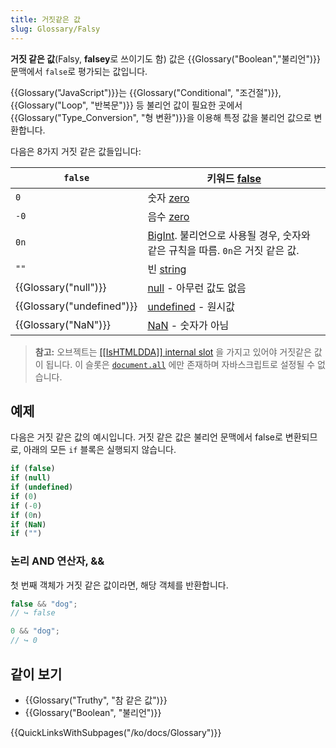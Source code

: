 ```yaml
---
title: 거짓같은 값
slug: Glossary/Falsy
---
```


**거짓 같은 값**(Falsy, **falsey**로 쓰이기도 함) 값은 {{Glossary("Boolean","불리언")}} 문맥에서 `false`로 평가되는 값입니다.

{{Glossary("JavaScript")}}는 {{Glossary("Conditional", "조건절")}}, {{Glossary("Loop", "반복문")}} 등 불리언 값이 필요한 곳에서 {{Glossary("Type_Conversion", "형 변환")}}을 이용해 특정 값을 불리언 값으로 변환합니다.

다음은 8가지 거짓 같은 값들입니다:

| `false`                   | 키워드 [false](/ko/docs/Web/JavaScript/Reference/Lexical_grammar#구형_표준의_확장_예약_키워드)                                           |
| ------------------------- | ---------------------------------------------------------------------------------------------------------------------------------------- |
| `0`                       | 숫자 [zero](/ko/docs/Web/JavaScript/Data_structures#Number_타입)                                                                         |
| `-0`                      | 음수 [zero](/ko/docs/Web/JavaScript/Data_structures#Number_타입)                                                                         |
| `0n`                      | [BigInt](/ko/docs/Web/JavaScript/Reference/Global_Objects/BigInt). 불리언으로 사용될 경우, 숫자와 같은 규칙을 따름. `0n`은 거짓 같은 값. |
| `""`                      | 빈 [string](/ko/docs/Web/JavaScript/Reference/Global_Objects/String)                                                                     |
| {{Glossary("null")}}      | [null](/ko/docs/Web/JavaScript/Reference/Global_Objects/null) - 아무런 값도 없음                                                         |
| {{Glossary("undefined")}} | [undefined](/ko/docs/Web/JavaScript/Reference/Global_Objects/undefined) - 원시값                                                         |
| {{Glossary("NaN")}}       | [NaN](/ko/docs/Web/JavaScript/Reference/Global_Objects/NaN) - 숫자가 아님                                                                |

> **참고:** 오브젝트는 [\[\[IsHTMLDDA\]\] internal slot](https://tc39.es/ecma262/#sec-IsHTMLDDA-internal-slot) 을 가지고 있어야 거짓같은 값이 됩니다. 이 슬롯은 [`document.all`](/ko/docs/Web/API/Document/all) 에만 존재하며 자바스크립트로 설정될 수 없습니다.

## 예제

다음은 거짓 같은 값의 예시입니다. 거짓 같은 값은 불리언 문맥에서 false로 변환되므로, 아래의 모든 `if` 블록은 실행되지 않습니다.

```js
if (false)
if (null)
if (undefined)
if (0)
if (-0)
if (0n)
if (NaN)
if ("")
```

### 논리 AND 연산자, &&

첫 번째 객체가 거짓 같은 값이라면, 해당 객체를 반환합니다.

```js
false && "dog";
// ↪ false

0 && "dog";
// ↪ 0
```

## 같이 보기

- {{Glossary("Truthy", "참 같은 값")}}
- {{Glossary("Boolean", "불리언")}}

{{QuickLinksWithSubpages("/ko/docs/Glossary")}}

